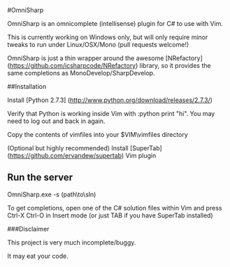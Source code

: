 #OmniSharp

OmniSharp is an omnicomplete (intellisense) plugin for C# to use with Vim.

This is currently working on Windows only, but will only require minor tweaks to run under Linux/OSX/Mono (pull requests welcome!)

OmniSharp is just a thin wrapper around the awesome [NRefactory] (https://github.com/icsharpcode/NRefactory) library, so it provides the same
completions as MonoDevelop/SharpDevelop. 

##Installation

Install [Python 2.7.3] (http://www.python.org/download/releases/2.7.3/)

Verify that Python is working inside Vim with :python print "hi". You may need to log out and back in again.

Copy the contents of vimfiles into your $VIM\vimfiles directory

(Optional but highly recommended) Install [SuperTab] (https://github.com/ervandew/supertab) Vim plugin

## Run the server

OmniSharp.exe -s (path\to\sln)

To get completions, open one of the C# solution files within Vim and press Ctrl-X Ctrl-O in Insert mode (or just TAB if you have SuperTab installed)

###Disclaimer

This project is very much incomplete/buggy. 

It may eat your code.


